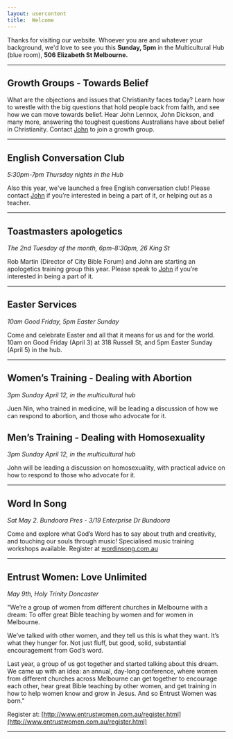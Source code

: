 ```yaml
---
layout: usercontent
title:  Welcome
---
```


Thanks for visiting our website. Whoever you are and whatever your background, we'd love to see you this __Sunday, 5pm__ in the Multicultural Hub (blue room), __506 Elizabeth St Melbourne.__


<div class="row2"></div>

***

## Growth Groups - Towards Belief
What are the objections and issues that Christianity faces today? Learn how to wrestle with the big questions that hold people back from faith, and see how we can move towards belief. Hear John Lennox, John Dickson, and many more, answering the toughest questions Australians have about belief in Christianity. Contact [John] to join a growth group.

***

## English Conversation Club
_5:30pm-7pm Thursday nights in the Hub_

Also this year, we've launched a free English conversation club! Please contact [John] if you’re interested in being a part of it, or helping out as a teacher.

***

## Toastmasters apologetics
_The 2nd Tuesday of the month, 6pm-8:30pm, 26 King St_

Rob Martin (Director of City Bible Forum) and John are starting an apologetics training group this year. Please speak to [John] if you’re interested in being a part of it.

***

## Easter Services
_10am Good Friday, 5pm Easter Sunday_

Come and celebrate Easter and all that it means for us and for the world. 10am on Good Friday (April 3) at 318 Russell St, and 5pm Easter Sunday (April 5) in the hub.

***

## Women’s Training - Dealing with Abortion
_3pm Sunday April 12, in the multicultural hub_

Juen Nin, who trained in medicine, will be leading a discussion of how we can respond to abortion, and those who advocate for it.

## Men’s Training - Dealing with Homosexuality
_3pm Sunday April 12, in the multicultural hub_

John will be leading a discussion on homosexuality, with practical advice on how to respond to those who advocate for it. 

***

## Word In Song
_Sat May 2. Bundoora Pres - 3/19 Enterprise Dr Bundoora_

Come and explore what God’s Word has to say about truth and creativity, and touching our souls through music! Specialised music training workshops available. Register at [wordinsong.com.au](http://wordinsong.com.au)

***

## Entrust Women: Love Unlimited
_May 9th, Holy Trinity Doncaster_

​​"We’re a group of women from different churches in Melbourne with a dream: To offer great Bible teaching by women and for women in Melbourne. 

We’ve talked with other women, and they tell us this is what they want. It’s what they hunger for. Not just fluff, but good, solid, substantial encouragement from God’s word.

Last year, a group of us got together and started talking about this dream. We came up with an idea: an annual, day-long conference, where women from different churches across Melbourne can get together to encourage each other, hear great Bible teaching by other women, and get training in how to help women know and grow in Jesus. And so Entrust Women was born."

Register at: [http://www.entrustwomen.com.au/register.html](http://www.entrustwomen.com.au/register.html)

***

[John]: mailto:john.david.hudson@gmail.com



